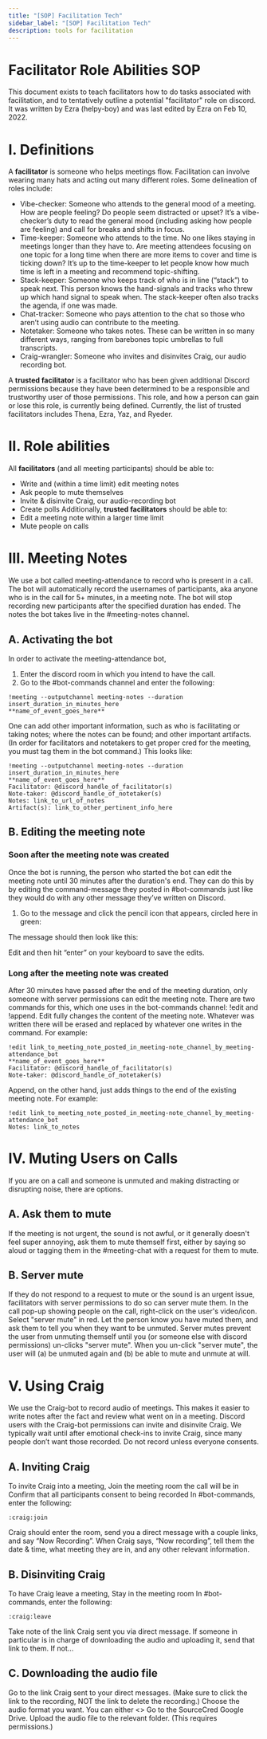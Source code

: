 ```yaml
---
title: "[SOP] Facilitation Tech"
sidebar_label: "[SOP] Facilitation Tech"
description: tools for facilitation
---
```

# Facilitator Role Abilities SOP
This document exists to teach facilitators how to do tasks associated with facilitation, and to tentatively outline a potential "facilitator" role on discord. It was written by Ezra (helpy-boy) and was last edited by Ezra on Feb 10, 2022.
# I. Definitions
A **facilitator** is someone who helps meetings flow. Facilitation can involve wearing many hats and acting out many different roles. Some delineation of roles include: 
- Vibe-checker: Someone who attends to the general mood of a meeting. How are people feeling? Do people seem distracted or upset? It’s a vibe-checker’s duty to read the general mood (including asking how people are feeling) and call for breaks and shifts in focus.
- Time-keeper: Someone who attends to the time. No one likes staying in meetings longer than they have to. Are meeting attendees focusing on one topic for a long time when there are more items to cover and time is ticking down? It’s up to the time-keeper to let people know how much time is left in a meeting and recommend topic-shifting.  
- Stack-keeper: Someone who keeps track of who is in line (“stack”) to speak next. This person knows the hand-signals and tracks who threw up which hand signal to speak when. The stack-keeper often also tracks the agenda, if one was made.
- Chat-tracker: Someone who pays attention to the chat so those who aren’t using audio can contribute to the meeting.
- Notetaker: Someone who takes notes. These can be written in so many different ways, ranging from barebones topic umbrellas to full transcripts.  
- Craig-wrangler: Someone who invites and disinvites Craig, our audio recording bot. 

A **trusted facilitator** is a facilitator who has been given additional Discord permissions because they have been determined to be a responsible and trustworthy user of those permissions. This role, and how a person can gain or lose this role, is currently being defined. Currently, the list of trusted facilitators includes Thena, Ezra, Yaz, and Ryeder.

# II. Role abilities
All **facilitators** (and all meeting participants) should be able to:
- Write and (within a time limit) edit meeting notes
- Ask people to mute themselves
- Invite & disinvite Craig, our audio-recording bot
- Create polls
Additionally, **trusted facilitators** should be able to:
- Edit a meeting note within a larger time limit
- Mute people on calls

# III. Meeting Notes
We use a bot called meeting-attendance to record who is present in a call. The bot will automatically record the usernames of participants, aka anyone who is in the call for 5+ minutes, in a meeting note. The bot will stop recording new participants after the specified duration has ended. The notes the bot takes live in the #meeting-notes channel. 

## A. Activating the bot
In order to activate the meeting-attendance bot, 
1. Enter the discord room in which you intend to have the call. 
2. Go to the #bot-commands channel and enter the following:
```
!meeting --outputchannel meeting-notes --duration insert_duration_in_minutes_here
**name_of_event_goes_here**
```

One can add other important information, such as who is facilitating or taking notes; where the notes can be found; and other important artifacts. (In order for facilitators and notetakers to get proper cred for the meeting, you must tag them in the bot command.) This looks like:
```
!meeting --outputchannel meeting-notes --duration insert_duration_in_minutes_here
**name_of_event_goes_here**
Facilitator: @discord_handle_of_facilitator(s)
Note-taker: @discord_handle_of_notetaker(s)
Notes: link_to_url_of_notes
Artifact(s): link_to_other_pertinent_info_here
```


## B. Editing the meeting note
### Soon after the meeting note was created
Once the bot is running, the person who started the bot can edit the meeting note until 30 minutes after the duration's end. They can do this by by editing the command-message they posted in #bot-commands just like they would do with any other message they’ve written on Discord. 
1. Go to the message and click the pencil icon that appears, circled here in green:
>>>>
The message should then look like this:
>>>>>
Edit and then hit “enter” on your keyboard to save the edits.
>>>>>>
### Long after the meeting note was created
After 30 minutes have passed after the end of the meeting duration, only someone with server permissions can edit the meeting note. There are two commands for this, which one uses in the bot-commands channel: !edit and !append. 
Edit fully changes the content of the meeting note. Whatever was written there will be erased and replaced by whatever one writes in the command. For example:
```
!edit link_to_meeting_note_posted_in_meeting-note_channel_by_meeting-attendance_bot
**name_of_event_goes_here**
Facilitator: @discord_handle_of_facilitator(s)
Note-taker: @discord_handle_of_notetaker(s)
```
Append, on the other hand, just adds things to the end of the existing meeting note. For example: 
```
!edit link_to_meeting_note_posted_in_meeting-note_channel_by_meeting-attendance_bot
Notes: link_to_notes
```
# IV. Muting Users on Calls
If you are on a call and someone is unmuted and making distracting or disrupting noise, there are options.
## A. Ask them to mute
If the meeting is not urgent, the sound is not awful, or it generally doesn't feel super annoying, ask them to mute themself first, either by saying so aloud or tagging them in the #meeting-chat with a request for them to mute.
## B. Server mute
If they do not respond to a request to mute or the sound is an urgent issue, facilitators with server permissions to do so can server mute them. In the call pop-up showing people on the call, right-click on the user's video/icon. Select "server mute" in red. Let the person know you have muted them, and ask them to tell you when they want to be unmuted. Server mutes prevent the user from unmuting themself until you (or someone else with discord permissions) un-clicks "server mute". When you un-click "server mute", the user will (a) be unmuted again and (b) be able to mute and unmute at will.


# V. Using Craig
We use the Craig-bot to record audio of meetings. This makes it easier to write notes after the fact and review what went on in a meeting. Discord users with the Craig-bot permissions can invite and disinvite Craig. We typically wait until after emotional check-ins to invite Craig, since many people don’t want those recorded. Do not record unless everyone consents. 

## A. Inviting Craig
To invite Craig into a meeting, 
Join the meeting room the call will be in
Confirm that all participants consent to being recorded
In #bot-commands, enter the following:
```
:craig:join
```
Craig should enter the room, send you a direct message with a couple links, and say “Now Recording”. 
When Craig says, “Now recording”, tell them the date & time, what meeting they are in, and any other relevant information. 

## B. Disinviting Craig
To have Craig leave a meeting, 
Stay in the meeting room 
In #bot-commands, enter the following:
```
:craig:leave
```
Take note of the link Craig sent you via direct message. If someone in particular is in charge of downloading the audio and uploading it, send that link to them. If not…

## C. Downloading the audio file
Go to the link Craig sent to your direct messages. (Make sure to click the link to the recording, NOT the link to delete the recording.)
Choose the audio format you want. You can either <<more info later>>
Go to the SourceCred Google Drive. Upload the audio file to the relevant folder. (This requires permissions.)
